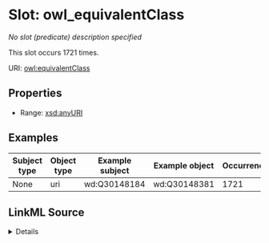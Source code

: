 

# Slot: owl_equivalentClass


_No slot (predicate) description specified_






This slot occurs 1721 times.


URI: [owl:equivalentClass](http://www.w3.org/2002/07/owl#equivalentClass)



<!-- no inheritance hierarchy -->








## Properties

* Range: [xsd:anyURI](http://www.w3.org/2001/XMLSchema#anyURI)






## Examples

| Subject type | Object type | Example subject | Example object | Occurrences |
| --- | --- | --- | --- | --- |
| None | uri | wd:Q30148184 | wd:Q30148381 | 1721 |




## LinkML Source

<details>

```yaml
name: owl_equivalentClass
annotations:
  count:
    tag: count
    value: 1721
  uri:
    tag: uri
    value: 1721
description: No slot (predicate) description specified
examples:
- object:
    example_object: wd:Q30148381
    example_object_type: uri
    example_predicate: owl:equivalentClass
    example_subject: wd:Q30148184
    example_subject_type: None
from_schema: identifier-mappings
rank: 1000
slot_uri: owl:equivalentClass
alias: owl_equivalentClass
range: uri

```
</details>